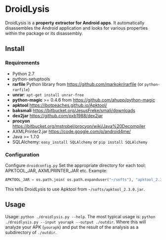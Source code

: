 # DroidLysis

DroidLysis is a **property extractor for Android apps**.
It automatically disassembles the Android application and looks for various properties within the package or its disassembly.

## Install

### Requirements

- Python 2.7
- python-setuptools
-  **rarfile** Python library from https://github.com/markokr/rarfile (or `python-rarfile`)
-  **unrar**: `apt-get install unrar-free`
-  **python-magic** >= 0.4.6 from https://github.com/ahupp/python-magic
- **apktool** https://ibotpeaches.github.io/Apktool/
- **baksmali** https://bitbucket.org/JesusFreke/smali/downloads
- **dex2jar** https://github.com/pxb1988/dex2jar
- **procyon** https://bitbucket.org/mstrobel/procyon/wiki/Java%20Decompiler
- AXMLPrinter2.jar https://code.google.com/p/android4me/
- Java >= 1.7.0
- SQLAlchemy: `easy_install SQLAlchemy` or `pip install SQLAlchemy`

### Configuration

Configure `droidconfig.py`
Set the appropriate directory for each tool: APKTOOL_JAR, AXMLPRINTER_JAR etc.
Example:

```python
APKTOOL_JAR = os.path.join( os.path.expanduser("~/softs"), "apktool_2.3.0.jar")
```

This tells DroidLysis to use Apktool from `~/softs/apktool_2.3.0.jar`.


## Usage

Usage: `python ./droidlysis.py --help`.
The most typical usage is: `python ./droidlysis.py --input yourapk --output ./outdir`.
Where this will analyze your APK (`yourapk`) and put the result of the analysis as a subdirectory of `./outdir`.

